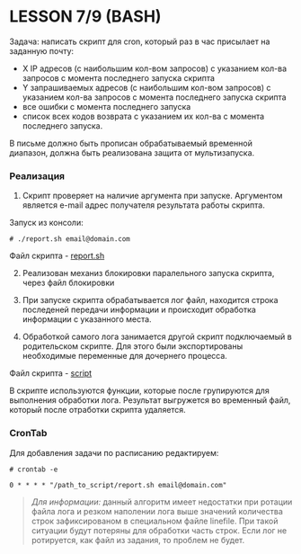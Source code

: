 # LESSON 7/9 (BASH)

Задача: написать скрипт для cron, который раз в час присылает на заданную почту:
- X IP адресов (с наибольшим кол-вом запросов) с указанием кол-ва запросов c момента последнего запуска скрипта
- Y запрашиваемых адресов (с наибольшим кол-вом запросов) с указанием кол-ва запросов c момента последнего запуска скрипта
- все ошибки c момента последнего запуска
- список всех кодов возврата с указанием их кол-ва с момента последнего запуска.

В письме должно быть прописан обрабатываемый временной диапазон, должна быть реализована защита от мультизапуска.

### Реализация 

1. Скрипт проверяет на наличие аргумента при запуске. Аргументом является e-mail адрес получателя результата работы скрипта.

Запуск из консоли:

```
# ./report.sh email@domain.com
```

Файл скрипта - [report.sh](report.sh)

2. Реализован механиз блокировки паралельного запуска скрипта, через файл блокировки

3. При запуске скрипта обрабатывается лог файл, находится строка последеней передачи информации и происходит обработка информации с указанного места.

4. Обработкой самого лога занимается другой скрипт подключаемый в родительском скрипте. Для этого были экспортированы необходимые переменные для дочернего процесса.

Файл скрипта - [script](script)

В скрипте используются функции, которые после групируются для выполнения обработки лога. Результат выгружется во временный файл, который после отработки скрипта удаляется. 

### CronTab

Для добавления задачи по расписанию редактируем:
```
# crontab -e

0 * * * * "/path_to_script/report.sh email@domain.com"
```

> *Для информации:* данный алгоритм имеет недостатки при ротации файла лога и резком наполении лога выше значений количества строк зафиксированом в специальном файле linefile. При такой ситуации будут потеряны для обработки часть строк. Если лог не ротируется, как файл из задания, то проблем не будет.

